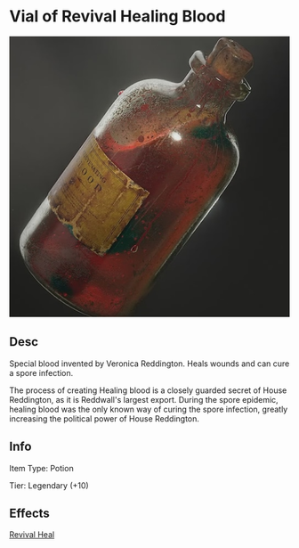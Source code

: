 # Vial of Revival Healing Blood

![Copyright](VialOfHealingBlood.png)

## Desc

Special blood invented by Veronica Reddington. Heals wounds and can cure a spore infection.

The process of creating Healing blood is a closely guarded secret of House Reddington, as it is Reddwall's largest export. During the spore epidemic, healing blood was the only known way of curing the spore infection, greatly increasing the political power of House Reddington.

## Info

Item Type: Potion

Tier: Legendary (+10)

## Effects

[Revival Heal](../../../GeneralRules/NonCombatRules/Healing.md#revival-heal)
